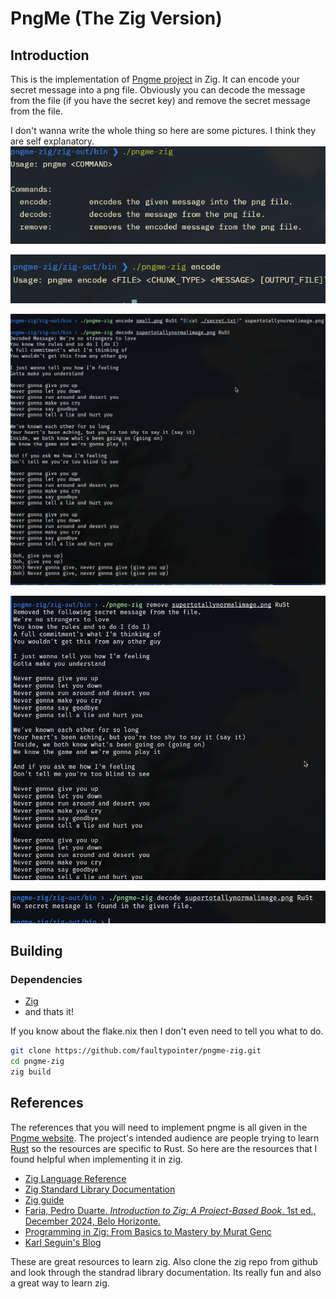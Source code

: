 # PngMe (The Zig Version)

## Introduction
This is the implementation of [Pngme project](https://jrdngr.github.io/pngme_book/introduction.html) in Zig. It can encode your secret message into a png file.
Obviously you can decode the message from the file (if you have the secret key) and remove the secret message from the file.

I don't wanna write the whole thing so here are some pictures. I think they are self explanatory.
![help message](./res/pngme-zig-help.png)

![encode help](./res/encode-help.png)

![encode and decode](./res/decode.png)

![remove](./res/remove.png)

![decode after remove](./res/decode-after-remove.png)

## Building
### Dependencies
- [Zig](https://ziglang.org/)
- and thats it!

If you know about the flake.nix then I don't even need to tell you what to do.
```sh
git clone https://github.com/faultypointer/pngme-zig.git
cd pngme-zig
zig build
```

## References
The references that you will need to implement pngme is all given in the
[Pngme website](https://jrdngr.github.io/pngme_book/introduction.html). The project's intended
audience are people trying to learn [Rust](https://www.rust-lang.org/) so the resources are specific
to Rust. So here are the resources that I found helpful when implementing it in zig.
- [Zig Language Reference](https://ziglang.org/documentation/0.13.0/)
- [Zig Standard Library Documentation](https://ziglang.org/documentation/0.13.0/std/)
- [Zig guide](https://zig.guide/)
- [Faria, Pedro Duarte. *Introduction to Zig: A Project-Based Book*. 1st ed., December 2024, Belo Horizonte.](https://pedropark99.github.io/zig-book/)
- [Programming in Zig: From Basics to Mastery by Murat Genc](https://gencmurat.com/en/pages/programming-with-zig/)
- [Karl Seguin's Blog](https://www.openmymind.net/)

These are great resources to learn zig. Also clone the zig repo from github and
look through the standrad library documentation. Its really fun and also a great way to learn zig.
